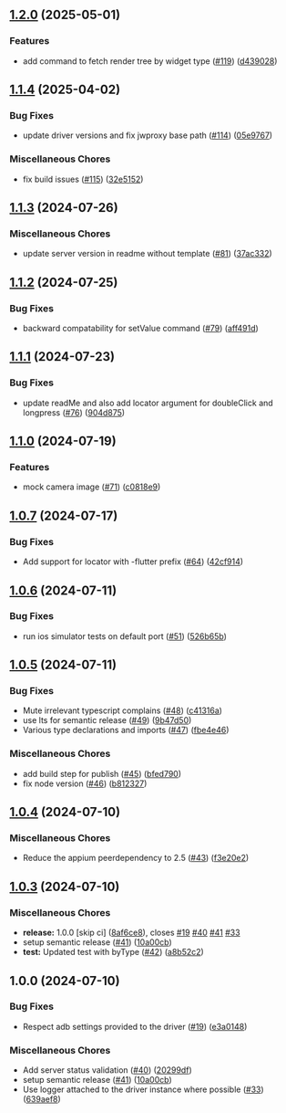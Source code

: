## [1.2.0](https://github.com/AppiumTestDistribution/appium-flutter-integration-driver/compare/v1.1.4...v1.2.0) (2025-05-01)

### Features

* add command to fetch render tree by widget type ([#119](https://github.com/AppiumTestDistribution/appium-flutter-integration-driver/issues/119)) ([d439028](https://github.com/AppiumTestDistribution/appium-flutter-integration-driver/commit/d439028228aa5481c30163cb95184f389566772b))

## [1.1.4](https://github.com/AppiumTestDistribution/appium-flutter-integration-driver/compare/v1.1.3...v1.1.4) (2025-04-02)

### Bug Fixes

* update driver versions and fix jwproxy base path ([#114](https://github.com/AppiumTestDistribution/appium-flutter-integration-driver/issues/114)) ([05e9767](https://github.com/AppiumTestDistribution/appium-flutter-integration-driver/commit/05e9767b59fb430e4f3b9e58afbf632bd207c908))

### Miscellaneous Chores

* fix build issues ([#115](https://github.com/AppiumTestDistribution/appium-flutter-integration-driver/issues/115)) ([32e5152](https://github.com/AppiumTestDistribution/appium-flutter-integration-driver/commit/32e515252fe99731459f6915cd612e3958a8f660))

## [1.1.3](https://github.com/AppiumTestDistribution/appium-flutter-integration-driver/compare/v1.1.2...v1.1.3) (2024-07-26)

### Miscellaneous Chores

* update server version in readme without template ([#81](https://github.com/AppiumTestDistribution/appium-flutter-integration-driver/issues/81)) ([37ac332](https://github.com/AppiumTestDistribution/appium-flutter-integration-driver/commit/37ac3322ec23de3dde59ef93bc787a3900e834f9))

## [1.1.2](https://github.com/AppiumTestDistribution/appium-flutter-integration-driver/compare/v1.1.1...v1.1.2) (2024-07-25)

### Bug Fixes

* backward compatability for setValue command ([#79](https://github.com/AppiumTestDistribution/appium-flutter-integration-driver/issues/79)) ([aff491d](https://github.com/AppiumTestDistribution/appium-flutter-integration-driver/commit/aff491d1964dcaeed123f0e5b2736a069773f782))

## [1.1.1](https://github.com/AppiumTestDistribution/appium-flutter-integration-driver/compare/v1.1.0...v1.1.1) (2024-07-23)

### Bug Fixes

* update readMe and also add locator argument for doubleClick and longpress ([#76](https://github.com/AppiumTestDistribution/appium-flutter-integration-driver/issues/76)) ([904d875](https://github.com/AppiumTestDistribution/appium-flutter-integration-driver/commit/904d875f63647560fe019fe5c937792b927583ca))

## [1.1.0](https://github.com/AppiumTestDistribution/appium-flutter-integration-driver/compare/v1.0.7...v1.1.0) (2024-07-19)

### Features

* mock camera image ([#71](https://github.com/AppiumTestDistribution/appium-flutter-integration-driver/issues/71)) ([c0818e9](https://github.com/AppiumTestDistribution/appium-flutter-integration-driver/commit/c0818e996a85cbfbf5b0c82c98ec8aa1aeb8f68a))

## [1.0.7](https://github.com/AppiumTestDistribution/appium-flutter-integration-driver/compare/v1.0.6...v1.0.7) (2024-07-17)

### Bug Fixes

* Add support for locator with -flutter prefix ([#64](https://github.com/AppiumTestDistribution/appium-flutter-integration-driver/issues/64)) ([42cf914](https://github.com/AppiumTestDistribution/appium-flutter-integration-driver/commit/42cf91463d48ee6cad0dec542a79c95e98eee8fa))

## [1.0.6](https://github.com/AppiumTestDistribution/appium-flutter-integration-driver/compare/v1.0.5...v1.0.6) (2024-07-11)

### Bug Fixes

* run ios simulator tests on default port ([#51](https://github.com/AppiumTestDistribution/appium-flutter-integration-driver/issues/51)) ([526b65b](https://github.com/AppiumTestDistribution/appium-flutter-integration-driver/commit/526b65b7320d334dc82cf67c4785b3b6f6151f06))

## [1.0.5](https://github.com/AppiumTestDistribution/appium-flutter-integration-driver/compare/v1.0.4...v1.0.5) (2024-07-11)

### Bug Fixes

* Mute irrelevant typescript complains ([#48](https://github.com/AppiumTestDistribution/appium-flutter-integration-driver/issues/48)) ([c41316a](https://github.com/AppiumTestDistribution/appium-flutter-integration-driver/commit/c41316af74dbdb6637697fcaa6392bb0b086d4b0))
* use lts for semantic release ([#49](https://github.com/AppiumTestDistribution/appium-flutter-integration-driver/issues/49)) ([9b47d50](https://github.com/AppiumTestDistribution/appium-flutter-integration-driver/commit/9b47d50bcffed0ca1b536fcb3ca07b399cbc1bd3))
* Various type declarations and imports ([#47](https://github.com/AppiumTestDistribution/appium-flutter-integration-driver/issues/47)) ([fbe4e46](https://github.com/AppiumTestDistribution/appium-flutter-integration-driver/commit/fbe4e461368aca22fc354f41aa7df10e239cc41b))

### Miscellaneous Chores

* add build step for publish ([#45](https://github.com/AppiumTestDistribution/appium-flutter-integration-driver/issues/45)) ([bfed790](https://github.com/AppiumTestDistribution/appium-flutter-integration-driver/commit/bfed790828bea1003b657f13a67cec17b1b81795))
* fix node version ([#46](https://github.com/AppiumTestDistribution/appium-flutter-integration-driver/issues/46)) ([b812327](https://github.com/AppiumTestDistribution/appium-flutter-integration-driver/commit/b812327d8f63f010efd5f7b11ba011cb3f2cc9e8))

## [1.0.4](https://github.com/AppiumTestDistribution/appium-flutter-integration-driver/compare/v1.0.3...v1.0.4) (2024-07-10)

### Miscellaneous Chores

* Reduce the appium peerdependency to 2.5 ([#43](https://github.com/AppiumTestDistribution/appium-flutter-integration-driver/issues/43)) ([f3e20e2](https://github.com/AppiumTestDistribution/appium-flutter-integration-driver/commit/f3e20e276833e684537fdbd205dd4781ffc2cbd8))

## [1.0.3](https://github.com/AppiumTestDistribution/appium-flutter-integration-driver/compare/v1.0.2...v1.0.3) (2024-07-10)

### Miscellaneous Chores

* **release:** 1.0.0 [skip ci] ([8af6ce8](https://github.com/AppiumTestDistribution/appium-flutter-integration-driver/commit/8af6ce81879ba1c425ab5fbd33047722cf72dac2)), closes [#19](https://github.com/AppiumTestDistribution/appium-flutter-integration-driver/issues/19) [#40](https://github.com/AppiumTestDistribution/appium-flutter-integration-driver/issues/40) [#41](https://github.com/AppiumTestDistribution/appium-flutter-integration-driver/issues/41) [#33](https://github.com/AppiumTestDistribution/appium-flutter-integration-driver/issues/33)
* setup semantic release ([#41](https://github.com/AppiumTestDistribution/appium-flutter-integration-driver/issues/41)) ([10a00cb](https://github.com/AppiumTestDistribution/appium-flutter-integration-driver/commit/10a00cb311090f2da90290e41d1089c90c4328b8))
* **test:** Updated test with byType ([#42](https://github.com/AppiumTestDistribution/appium-flutter-integration-driver/issues/42)) ([a8b52c2](https://github.com/AppiumTestDistribution/appium-flutter-integration-driver/commit/a8b52c25a7f4daa7dca6b3efbd998a4f9bfccdd7))

## 1.0.0 (2024-07-10)

### Bug Fixes

* Respect adb settings provided to the driver ([#19](https://github.com/AppiumTestDistribution/appium-flutter-integration-driver/issues/19)) ([e3a0148](https://github.com/AppiumTestDistribution/appium-flutter-integration-driver/commit/e3a0148c107a77aea776df3b729f3190cb83a5b4))

### Miscellaneous Chores

* Add server status validation ([#40](https://github.com/AppiumTestDistribution/appium-flutter-integration-driver/issues/40)) ([20299df](https://github.com/AppiumTestDistribution/appium-flutter-integration-driver/commit/20299df550ee0ba5180250ab58db759fc1d30c43))
* setup semantic release ([#41](https://github.com/AppiumTestDistribution/appium-flutter-integration-driver/issues/41)) ([10a00cb](https://github.com/AppiumTestDistribution/appium-flutter-integration-driver/commit/10a00cb311090f2da90290e41d1089c90c4328b8))
* Use logger attached to the driver instance where possible ([#33](https://github.com/AppiumTestDistribution/appium-flutter-integration-driver/issues/33)) ([639aef8](https://github.com/AppiumTestDistribution/appium-flutter-integration-driver/commit/639aef80009b878c4b9fb8c706ae0e6e14334fd9))
